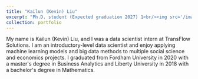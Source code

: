 ```yaml
---
title: "Kailun (Kevin) Liu"
excerpt: "Ph.D. student (Expected graduation 2027) 1<br/><img src='/images/portrait-liu.jpg'>"
collection: portfolio
---
```


My name is Kailun (Kevin) Liu, and I was a data scientist intern at TransFlow Solutions. I am an introductory-level data scientist and enjoy applying machine learning models and big data methods to multiple social science and economics projects. I graduated from Fordham University in 2020 with a master's degree in Business Analytics and Liberty University in 2018 with a bachelor's degree in Mathematics.